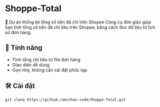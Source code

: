 # Shoppe-Total
🛒 Dự án thống kê tổng số tiền đã chi trên Shopee
Công cụ đơn giản giúp bạn tính tổng số tiền đã chi tiêu trên Shopee, bằng cách đọc dữ liệu từ lịch sử đơn hàng.

## 🚀 Tính năng
- Tính tổng chi tiêu từ file đơn hàng
- Giao diện dễ dùng
- Gọn nhẹ, không cần cài đặt phức tạp

## 🛠️ Cài đặt
```bash
git clone https://github.com/nhan-code/Shoppe-Total.git
